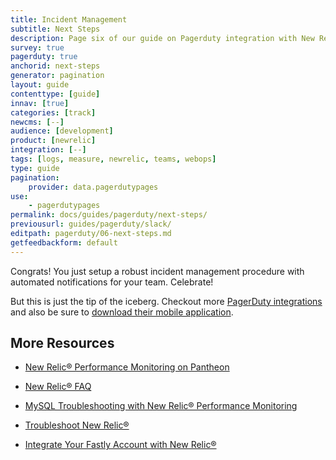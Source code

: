 ```yaml
---
title: Incident Management
subtitle: Next Steps
description: Page six of our guide on Pagerduty integration with New Relic for incident management.
survey: true
pagerduty: true
anchorid: next-steps
generator: pagination
layout: guide
contenttype: [guide]
innav: [true]
categories: [track]
newcms: [--]
audience: [development]
product: [newrelic]
integration: [--]
tags: [logs, measure, newrelic, teams, webops]
type: guide
pagination:
    provider: data.pagerdutypages
use:
    - pagerdutypages
permalink: docs/guides/pagerduty/next-steps/
previousurl: guides/pagerduty/slack/
editpath: pagerduty/06-next-steps.md
getfeedbackform: default
---
```

Congrats! You just setup a robust incident management procedure with automated notifications for your team. Celebrate!

But this is just the tip of the iceberg. Checkout more [PagerDuty integrations](https://www.pagerduty.com/integrations/) and also be sure to [download their mobile application](https://www.pagerduty.com/features/mobile-incident-management/).


## More Resources

- [New Relic&reg; Performance Monitoring on Pantheon](/guides/new-relic)

- [New Relic&reg; FAQ](/guides/new-relic/new-relic-faq)

- [MySQL Troubleshooting with New Relic&reg; Performance Monitoring](/guides/new-relic/debug-mysql-new-relic)

- [Troubleshoot New Relic&reg;](/guides/new-relic/troubleshoot-new-relic)

- [Integrate Your Fastly Account with New Relic&reg;](/guides/fastly-pantheon/fastly-new-relic)
